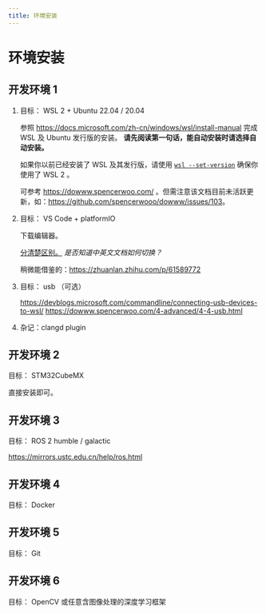 ```yaml
---
title: 环境安装
---
```

# 环境安装

## 开发环境 1

1. 目标： WSL 2 + Ubuntu 22.04 / 20.04
   
   参照 <https://docs.microsoft.com/zh-cn/windows/wsl/install-manual> 完成 WSL 及 Ubuntu 发行版的安装。 **请先阅读第一句话，能自动安装时请选择自动安装。**

   如果你以前已经安装了 WSL 及其发行版，请使用 [`wsl --set-version`](https://docs.microsoft.com/zh-cn/windows/wsl/basic-commands#set-wsl-version-to-1-or-2) 确保你使用了 WSL 2 。

   可参考 <https://dowww.spencerwoo.com/> 。但需注意该文档目前未活跃更新，如：<https://github.com/spencerwooo/dowww/issues/103>。

2. 目标： VS Code + platformIO

   下载编辑器。

   [分清楚区别。](https://docs.microsoft.com/en-us/windows/wsl/tutorials/wsl-vscode) _是否知道中英文文档如何切换？_

   稍微能借鉴的：<https://zhuanlan.zhihu.com/p/61589772>

3. 目标： usb （可选）

   <https://devblogs.microsoft.com/commandline/connecting-usb-devices-to-wsl/>
   <https://dowww.spencerwoo.com/4-advanced/4-4-usb.html>

4. 杂记：clangd plugin

## 开发环境 2

目标： STM32CubeMX

直接安装即可。

## 开发环境 3

目标： ROS 2 humble / galactic

<https://mirrors.ustc.edu.cn/help/ros.html>

## 开发环境 4

目标： Docker

## 开发环境 5

目标： Git

## 开发环境 6

目标： OpenCV 或任意含图像处理的深度学习框架